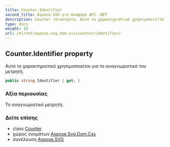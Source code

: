 ```yaml
---
title: Counter.Identifier
second_title: Aspose.SVG για Αναφορά API .NET
description: Counter ιδιοκτησία. Αυτό το χαρακτηριστικό χρησιμοποιείται για το αναγνωριστικό του μετρητή.
type: docs
weight: 10
url: /el/net/aspose.svg.dom.css/counter/identifier/
---
```

## Counter.Identifier property

Αυτό το χαρακτηριστικό χρησιμοποιείται για το αναγνωριστικό του μετρητή.

```csharp
public string Identifier { get; }
```

### Αξία περιουσίας

Το αναγνωριστικό μετρητή.

### Δείτε επίσης

* class [Counter](../)
* χώρος ονομάτων [Aspose.Svg.Dom.Css](../../counter/)
* συνέλευση [Aspose.SVG](../../../)



